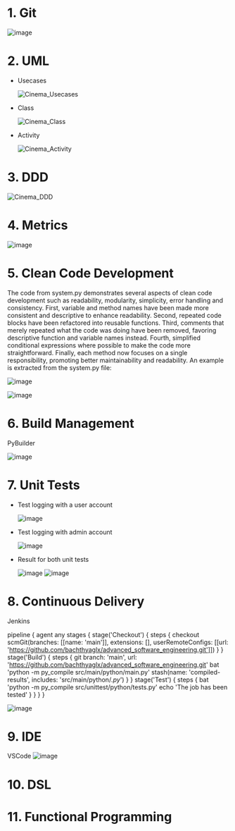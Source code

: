 # 1. Git
  ![image](https://github.com/bachthyaglx/advanced_software_engineering/assets/62774638/1fb97edd-7604-410f-8e1d-38a122849718)


# 2. UML
* Usecases
  
  ![Cinema_Usecases](https://github.com/bachthyaglx/advanced_software_engineering/assets/62774638/3aec3fb2-627d-48a0-9e72-0c8992fc279d)

* Class
  
  ![Cinema_Class](https://github.com/bachthyaglx/advanced_software_engineering/assets/62774638/51b8fa94-a359-449d-9704-6ed2f91d5356)

* Activity
  
  ![Cinema_Activity](https://github.com/bachthyaglx/advanced_software_engineering/assets/62774638/fe6bec53-9358-4e4c-9c4a-742d46454b0f)

# 3. DDD

![Cinema_DDD](https://github.com/bachthyaglx/advanced_software_engineering/assets/62774638/bd506c19-1724-4145-a1b3-887c02103031)

# 4. Metrics

![image](https://github.com/bachthyaglx/advanced_software_engineering/assets/62774638/08129a62-14a9-4cc2-8534-a5725ce5c5e6)


# 5. Clean Code Development
The code from system.py demonstrates several aspects of clean code development such as readability, modularity, simplicity, error handling and consistency. First, variable and method names have been made more consistent and descriptive to enhance readability. Second, repeated code blocks have been refactored into reusable functions. Third, comments that merely repeated what the code was doing have been removed, favoring descriptive function and variable names instead. Fourth, simplified conditional expressions where possible to make the code more straightforward. Finally, each method now focuses on a single responsibility, promoting better maintainability and readability. An example is extracted from the system.py file: 

![image](https://github.com/bachthyaglx/advanced_software_engineering/assets/62774638/667c1f88-c4e8-4840-ae27-318d25e86979)

![image](https://github.com/bachthyaglx/advanced_software_engineering/assets/62774638/ec4ffe81-d760-417f-9a97-794f39b5425b)

# 6. Build Management
PyBuilder

![image](https://github.com/bachthyaglx/advanced_software_engineering/assets/62774638/ad226445-b19b-4b9e-908e-d731d6fe4d76)

# 7. Unit Tests

* Test logging with a user account

  ![image](https://github.com/bachthyaglx/advanced_software_engineering/assets/62774638/df5a3938-2a49-4ff9-b1e8-1a7c65c60d35)

* Test logging with admin account

  ![image](https://github.com/bachthyaglx/advanced_software_engineering/assets/62774638/be75d07a-db18-4045-918c-aa1637d84726)
  
* Result for both unit tests

  ![image](https://github.com/bachthyaglx/advanced_software_engineering/assets/62774638/f91dd942-0313-46d3-832a-4c3ed82dd220)
  ![image](https://github.com/bachthyaglx/advanced_software_engineering/assets/62774638/9f737928-1ed9-477c-a61e-3961d4e7c7bb)


# 8. Continuous Delivery
Jenkins

pipeline {
    agent any
    stages {
        stage('Checkout') {
            steps {
                checkout scmGit(branches: [[name: 'main']], extensions: [], userRemoteConfigs: [[url: 'https://github.com/bachthyaglx/advanced_software_engineering.git']])
            }
        }
        stage('Build') {
            steps {
                git branch: 'main', url: 'https://github.com/bachthyaglx/advanced_software_engineering.git'
                bat 'python -m py_compile src/main/python/main.py'
                stash(name: 'compiled-results', includes: 'src/main/python/*.py*')
            }
        }
        stage('Test') {
            steps {
                bat 'python -m py_compile src/unittest/python/tests.py' 
                echo 'The job has been tested'
            }
        }
    }
}

![image](https://github.com/bachthyaglx/advanced_software_engineering/assets/62774638/1c916371-373f-44b7-9b51-ef942c027de3)

# 9. IDE
VSCode
![image](https://github.com/bachthyaglx/advanced_software_engineering/assets/62774638/9719efe6-1616-444d-bf83-05f2aed491af)


# 10. DSL


# 11. Functional Programming
